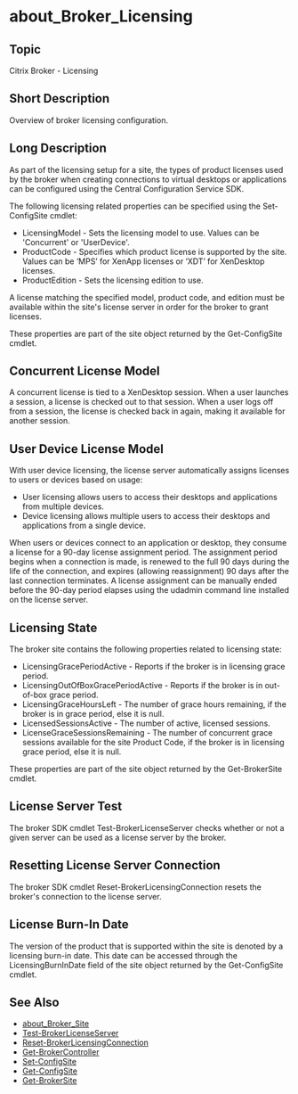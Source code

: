 ﻿
# about\_Broker\_Licensing

## Topic
Citrix Broker - Licensing


## Short Description
Overview of broker licensing configuration.


## Long Description
As part of the licensing setup for a site, the types of product licenses used by the broker when creating connections to virtual desktops or applications can be configured using the Central Configuration Service SDK.

The following licensing related properties can be specified using the Set-ConfigSite cmdlet:


* LicensingModel  - Sets the licensing model to use. Values can be 'Concurrent' or 'UserDevice'.
* ProductCode - Specifies which product license is supported by the site. Values can be ‘MPS’ for XenApp licenses or ‘XDT’ for XenDesktop licenses.
* ProductEdition - Sets the licensing edition to use.

A license matching the specified model, product code, and edition must be available within the site's license server in order for the broker to grant licenses.

These properties are part of the site object returned by the Get-ConfigSite cmdlet.


## Concurrent License Model
A concurrent license is tied to a XenDesktop session. When a user launches a session, a license is checked out to that session. When a user logs off from a session, the license is checked back in again, making it available for another session.


## User Device License Model
With user device licensing, the license server automatically assigns licenses to users or devices based on usage:


* User licensing allows users to access their desktops and applications from multiple devices.
* Device licensing allows multiple users to access their desktops and applications from a single device.

When users or devices connect to an application or desktop, they consume a license for a 90-day license assignment period. The assignment period begins when a connection is made, is renewed to the full 90 days during the life of the connection, and expires (allowing reassignment) 90 days after the last connection terminates. A license assignment can be manually ended before the 90-day period elapses using the udadmin command line installed on the license server.


## Licensing State
The broker site contains the following properties related to licensing state:


* LicensingGracePeriodActive - Reports if the broker is in licensing grace period.
* LicensingOutOfBoxGracePeriodActive - Reports if the broker is in out-of-box grace period.
* LicensingGraceHoursLeft - The number of grace hours remaining, if the broker is in grace period, else it is null.
* LicensedSessionsActive - The number of active, licensed sessions.
* LicenseGraceSessionsRemaining - The number of concurrent grace sessions available for the site Product Code, if the broker is in licensing grace period, else it is null.

These properties are part of the site object returned by the Get-BrokerSite cmdlet.


## License Server Test
The broker SDK cmdlet Test-BrokerLicenseServer checks whether or not a given server can be used as a license server by the broker.


## Resetting License Server Connection
The broker SDK cmdlet Reset-BrokerLicensingConnection resets the broker's connection to the license server.


## License Burn-In Date
The version of the product that is supported within the site is denoted by a licensing burn-in date. This date can be accessed through the LicensingBurnInDate field of the site object returned by the Get-ConfigSite cmdlet.


## See Also

* [about\_Broker\_Site](./about_Broker_Site/)
* [Test-BrokerLicenseServer](./Test-BrokerLicenseServer/)
* [Reset-BrokerLicensingConnection](./Reset-BrokerLicensingConnection/)
* [Get-BrokerController](./Get-BrokerController/)
* [Set-ConfigSite](./Set-ConfigSite/)
* [Get-ConfigSite](./Get-ConfigSite/)
* [Get-BrokerSite](./Get-BrokerSite/)

